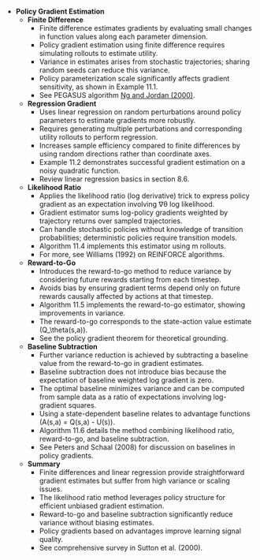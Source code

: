 - **Policy Gradient Estimation**
  - **Finite Difference**
    - Finite difference estimates gradients by evaluating small changes in function values along each parameter dimension.  
    - Policy gradient estimation using finite difference requires simulating rollouts to estimate utility.  
    - Variance in estimates arises from stochastic trajectories; sharing random seeds can reduce this variance.  
    - Policy parameterization scale significantly affects gradient sensitivity, as shown in Example 11.1.  
    - See PEGASUS algorithm [Ng and Jordan (2000)](https://auai.org/uai2000/papers/063.pdf).  
  - **Regression Gradient**
    - Uses linear regression on random perturbations around policy parameters to estimate gradients more robustly.  
    - Requires generating multiple perturbations and corresponding utility rollouts to perform regression.  
    - Increases sample efficiency compared to finite differences by using random directions rather than coordinate axes.  
    - Example 11.2 demonstrates successful gradient estimation on a noisy quadratic function.  
    - Review linear regression basics in section 8.6.  
  - **Likelihood Ratio**
    - Applies the likelihood ratio (log derivative) trick to express policy gradient as an expectation involving ∇θ log likelihood.  
    - Gradient estimator sums log-policy gradients weighted by trajectory returns over sampled trajectories.  
    - Can handle stochastic policies without knowledge of transition probabilities; deterministic policies require transition models.  
    - Algorithm 11.4 implements this estimator using m rollouts.  
    - For more, see Williams (1992) on REINFORCE algorithms.  
  - **Reward-to-Go**
    - Introduces the reward-to-go method to reduce variance by considering future rewards starting from each timestep.  
    - Avoids bias by ensuring gradient terms depend only on future rewards causally affected by actions at that timestep.  
    - Algorithm 11.5 implements the reward-to-go estimator, showing improvements in variance.  
    - The reward-to-go corresponds to the state-action value estimate \(Q_\theta(s,a)\).  
    - See the policy gradient theorem for theoretical grounding.  
  - **Baseline Subtraction**
    - Further variance reduction is achieved by subtracting a baseline value from the reward-to-go in gradient estimates.  
    - Baseline subtraction does not introduce bias because the expectation of baseline weighted log gradient is zero.  
    - The optimal baseline minimizes variance and can be computed from sample data as a ratio of expectations involving log-gradient squares.  
    - Using a state-dependent baseline relates to advantage functions \(A(s,a) = Q(s,a) - U(s)\).  
    - Algorithm 11.6 details the method combining likelihood ratio, reward-to-go, and baseline subtraction.  
    - See Peters and Schaal (2008) for discussion on baselines in policy gradients.  
  - **Summary**
    - Finite differences and linear regression provide straightforward gradient estimates but suffer from high variance or scaling issues.  
    - The likelihood ratio method leverages policy structure for efficient unbiased gradient estimation.  
    - Reward-to-go and baseline subtraction significantly reduce variance without biasing estimates.  
    - Policy gradients based on advantages improve learning signal quality.  
    - See comprehensive survey in Sutton et al. (2000).

